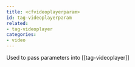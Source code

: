 ```yaml
---
title: <cfvideoplayerparam>
id: tag-videoplayerparam
related:
- tag-videoplayer
categories:
- video
---
```


Used to pass parameters into [[tag-videoplayer]]
